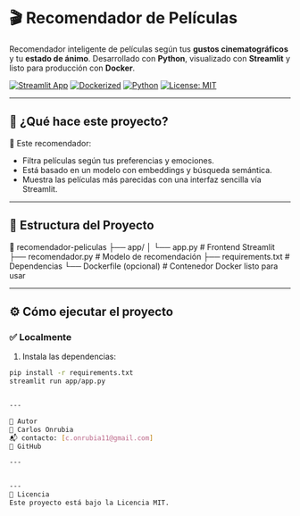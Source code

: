 # 🎬 Recomendador de Películas

Recomendador inteligente de películas según tus **gustos cinematográficos** y tu **estado de ánimo**. Desarrollado con **Python**, visualizado con **Streamlit** y listo para producción con **Docker**.

[![Streamlit App](https://img.shields.io/badge/Streamlit-Online%20Demo-red?logo=streamlit)](https://streamlit.io/)
[![Dockerized](https://img.shields.io/badge/docker-ready-blue?logo=docker)](https://hub.docker.com/)
[![Python](https://img.shields.io/badge/python-3.10+-yellow.svg)](https://www.python.org/)
[![License: MIT](https://img.shields.io/badge/License-MIT-green.svg)](https://opensource.org/licenses/MIT)

---

## 🚀 ¿Qué hace este proyecto?

🔎 Este recomendador:
- Filtra películas según tus preferencias y emociones.
- Está basado en un modelo con embeddings y búsqueda semántica.
- Muestra las películas más parecidas con una interfaz sencilla vía Streamlit.

---

## 🧩 Estructura del Proyecto

📁 recomendador-peliculas
├── app/
│ └── app.py # Frontend Streamlit
├── recomendador.py # Modelo de recomendación
├── requirements.txt # Dependencias
└── Dockerfile (opcional) # Contenedor Docker listo para usar


---

## ⚙️ Cómo ejecutar el proyecto

### ✅ Localmente

1. Instala las dependencias:
```bash
pip install -r requirements.txt
streamlit run app/app.py


---

🧠 Autor
👤 Carlos Onrubia
📬 contacto: [c.onrubia11@gmail.com]
🔗 GitHub

---


---
📄 Licencia
Este proyecto está bajo la Licencia MIT.
